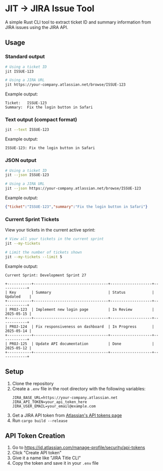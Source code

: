 # JIT -> JIRA Issue Tool

A simple Rust CLI tool to extract ticket ID and summary information from JIRA issues using the JIRA API.


## Usage

### Standard output
```bash
# Using a ticket ID
jit ISSUE-123

# Using a JIRA URL
jit https://your-company.atlassian.net/browse/ISSUE-123
```

Example output:
```
Ticket:   ISSUE-123
Summary:  Fix the login button in Safari
```

### Text output (compact format)
```bash
jit --text ISSUE-123
```

Example output:
```
ISSUE-123: Fix the login button in Safari
```

### JSON output
```bash
# Using a ticket ID
jit --json ISSUE-123

# Using a JIRA URL
jit --json https://your-company.atlassian.net/browse/ISSUE-123
```

Example output:
```json
{"ticket":"ISSUE-123","summary":"Fix the login button in Safari"}
```

### Current Sprint Tickets
View your tickets in the current active sprint:

```bash
# View all your tickets in the current sprint
jit --my-tickets

# Limit the number of tickets shown
jit --my-tickets --limit 5
```

Example output:
```
Current Sprint: Development Sprint 27

+-----------+----------------------------------+-------------------+------------+
| Key       | Summary                          | Status            | Updated    |
+-----------+----------------------------------+-------------------+------------+
| PROJ-123  | Implement new login page         | In Review         | 2025-05-15 |
+-----------+----------------------------------+-------------------+------------+
| PROJ-124  | Fix responsiveness on dashboard  | In Progress       | 2025-05-14 |
+-----------+----------------------------------+-------------------+------------+
| PROJ-125  | Update API documentation         | Done              | 2025-05-12 |
+-----------+----------------------------------+-------------------+------------+
```


## Setup

1. Clone the repository
2. Create a `.env` file in the root directory with the following variables:
   ```
   JIRA_BASE_URL=https://your-company.atlassian.net
   JIRA_API_TOKEN=your_api_token_here
   JIRA_USER_EMAIL=your_email@example.com
   ```
3. Get a JIRA API token from [Atlassian's API tokens page](https://id.atlassian.com/manage-profile/security/api-tokens)
4. Run `cargo build --release`

## API Token Creation

1. Go to https://id.atlassian.com/manage-profile/security/api-tokens
2. Click "Create API token"
3. Give it a name like "JIRA Title CLI"
4. Copy the token and save it in your `.env` file 